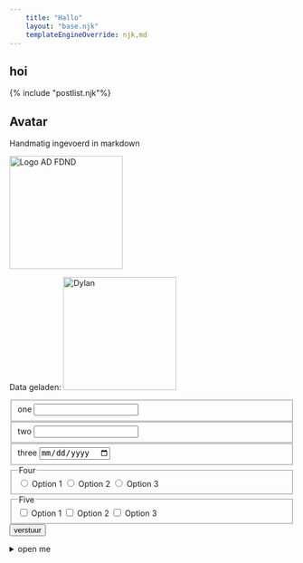 ```yaml
---
    title: "Hallo"
    layout: "base.njk"
    templateEngineOverride: njk,md
---
```


## hoi


{% include "postlist.njk"%}

## Avatar

Handmatig ingevoerd in markdown

<img src="https://github.com/user-attachments/assets/51415367-c1f5-42bf-8980-e83647f9c667" width="200" height="200" alt="Logo AD FDND">

Data geladen:
<img src="{{ catpic }}" width="200" height="200" alt="Dylan">


<form action="" method="post">
  <fieldset>
    <label for="one">one</label>
    <input type="text" name="one" id="one">
  </fieldset>

  <fieldset>
    <label for="two">two</label>
    <input type="number" name="two" id="two">
  </fieldset>

  <fieldset>
    <label for="three">three</label>
    <input type="date" name="three" id="three">
  </fieldset>

  <fieldset>
    <legend>Four</legend>
    <label for="four-1">
      <input type="radio" name="four" id="four-1" value="1"> Option 1
    </label>
    <label for="four-2">
      <input type="radio" name="four" id="four-2" value="2"> Option 2
    </label>
    <label for="four-3">
      <input type="radio" name="four" id="four-3" value="3"> Option 3
    </label>
  </fieldset>

  <fieldset>
    <legend>Five</legend>
    <label for="five-1">
      <input type="checkbox" name="five" id="five-1" value="1"> Option 1
    </label>
    <label for="five-2">
      <input type="checkbox" name="five" id="five-2" value="2"> Option 2
    </label>
    <label for="five-3">
      <input type="checkbox" name="five" id="five-3" value="3"> Option 3
    </label>
  </fieldset>

  <input type="submit" value="verstuur">
</form>


<details>
<summary>open me</summary>
    this is hidden for now
    <button> klik me</button>
</details>

